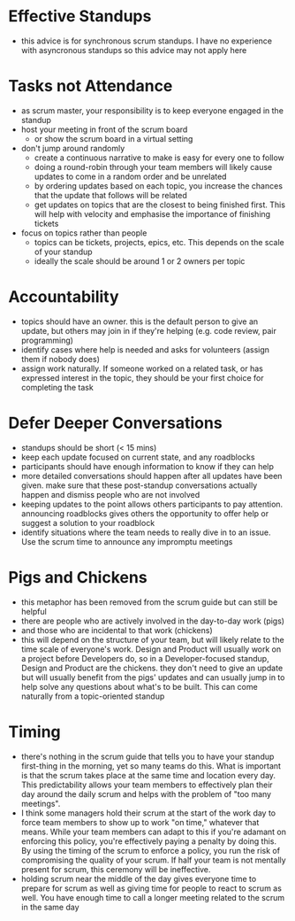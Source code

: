 # Effective Standups
* this advice is for synchronous scrum standups. I have no experience with asyncronous standups so this advice may not apply here

# Tasks not Attendance
* as scrum master, your responsibility is to keep everyone engaged in the standup
* host your meeting in front of the scrum board
    * or show the scrum board in a virtual setting
* don't jump around randomly
    * create a continuous narrative to make is easy for every one to follow
    * doing a round-robin through your team members will likely cause updates to come in a random order and be unrelated
    * by ordering updates based on each topic, you increase the chances that the update that follows will be related
    * get updates on topics that are the closest to being finished first. This will help with velocity and emphasise the importance of finishing tickets
* focus on topics rather than people
    * topics can be tickets, projects, epics, etc. This depends on the scale of your standup
    * ideally the scale should be around 1 or 2 owners per topic

# Accountability
* topics should have an owner. this is the default person to give an update, but others may join in if they're helping (e.g. code review, pair programming)
* identify cases where help is needed and asks for volunteers (assign them if nobody does)
* assign work naturally. If someone worked on a related task, or has expressed interest in the topic, they should be your first choice for completing the task

# Defer Deeper Conversations
* standups should be short (< 15 mins)
* keep each update focused on current state, and any roadblocks
* participants should have enough information to know if they can help
* more detailed conversations should happen after all updates have been given. make sure that these post-standup conversations actually happen and dismiss people who are not involved
* keeping updates to the point allows others participants to pay attention. announcing roadblocks gives others the opportunity to offer help or suggest a solution to your roadblock
* identify situations where the team needs to really dive in to an issue. Use the scrum time to announce any impromptu meetings

# Pigs and Chickens
* this metaphor has been removed from the scrum guide but can still be helpful
* there are people who are actively involved in the day-to-day work (pigs)
* and those who are incidental to that work (chickens)
* this will depend on the structure of your team, but will likely relate to the time scale of everyone's work. Design and Product will usually work on a project before Developers do, so in a Developer-focused standup, Design and Product are the chickens. they don't need to give an update but will usually benefit from the pigs' updates and can usually jump in to help solve any questions about what's to be built. This can come naturally from a topic-oriented standup

# Timing
* there's nothing in the scrum guide that tells you to have your standup first-thing in the morning, yet so many teams do this.  What is important is that the scrum takes place at the same time and location every day. This predictability allows your team members to effectively plan their day around the daily scrum and helps with the problem of "too many meetings".
* I think some managers hold their scrum at the start of the work day to force team members to show up to work "on time," whatever that means. While your team members can adapt to this if you're adamant on enforcing this policy, you're effectively paying a penalty by doing this. By using the timing of the scrum to enforce a policy, you run the risk of compromising the quality of your scrum. If half your team is not mentally present for scrum, this ceremony will be ineffective.
* holding scrum near the middle of the day gives everyone time to prepare for scrum as well as giving time for people to react to scrum as well. You have enough time to call a longer meeting related to the scrum in the same day